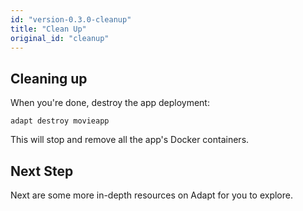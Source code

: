 ```yaml
---
id: "version-0.3.0-cleanup"
title: "Clean Up"
original_id: "cleanup"
---
```

<!-- DOCTOC SKIP -->

## Cleaning up

When you're done, destroy the app deployment:
<!-- doctest command -->

```console
adapt destroy movieapp
```

<!-- doctest output { matchRegex: "Deployment movieapp stopped successfully." } -->

This will stop and remove all the app's Docker containers.

## Next Step

Next are some more in-depth resources on Adapt for you to explore.
